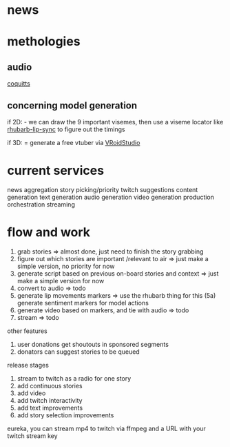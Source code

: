 # news

# methologies
## audio
[coquitts](https://github.com/coqui-ai/TTS)

## concerning model generation

if 2D:
    - we can draw the 9 important visemes, then use a viseme locator like [rhubarb-lip-sync](https://github.com/DanielSWolf/rhubarb-lip-sync?tab=readme-ov-file) to figure out the timings

if 3D:
    = generate a free vtuber via [VRoidStudio](https://vroid.com/en/studio)

# current services
news aggregation
story picking/priority
 twitch suggestions
content generation
 text generation
 audio generation
 video generation
production orchestration
streaming 

# flow and work
1. grab stories 
=> almost done, just need to finish the story grabbing
2. figure out which stories are important /relevant to air
=> just make a simple version, no priority for now
3. generate script based on previous on-board stories and context
=> just make a simple version for now
4. convert to audio
=> todo
5. generate lip movements markers
=> use the rhubarb thing for this
(5a) generate sentiment markers for model actions
6. generate video based on markers, and tie with audio
=> todo
7. stream
=> todo

other features
1. user donations get shoutouts in sponsored segments
2. donators can suggest stories to be queued 


release stages
1. stream to twitch as a radio for one story
2. add continuous stories
3. add video
4. add twitch interactivity
5. add text improvements
6. add story selection improvements

eureka, you can stream mp4 to twitch via ffmpeg and a URL with your twitch stream key